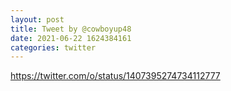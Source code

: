 ```yaml
--- 
layout: post 
title: Tweet by @cowboyup48 
date: 2021-06-22 1624384161 
categories: twitter 
--- 
```

https://twitter.com/o/status/1407395274734112777